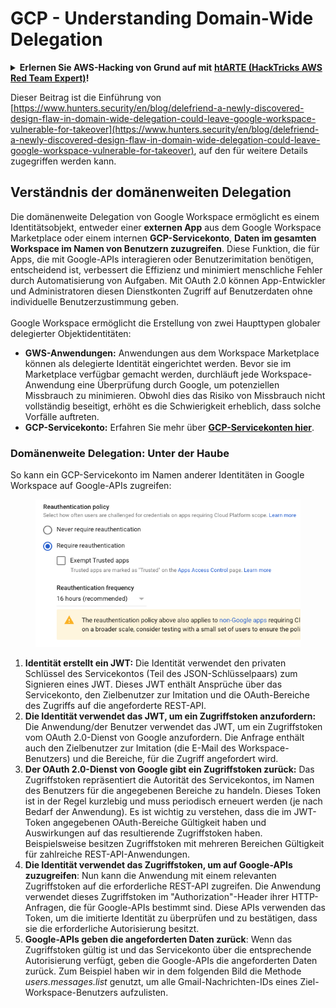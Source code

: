 # GCP - Understanding Domain-Wide Delegation

<details>

<summary><strong>Erlernen Sie AWS-Hacking von Grund auf mit</strong> <a href="https://training.hacktricks.xyz/courses/arte"><strong>htARTE (HackTricks AWS Red Team Expert)</strong></a><strong>!</strong></summary>

Andere Möglichkeiten, HackTricks zu unterstützen:

* Wenn Sie Ihr **Unternehmen in HackTricks beworben sehen möchten** oder **HackTricks im PDF-Format herunterladen möchten**, überprüfen Sie die [**ABONNEMENTPLÄNE**](https://github.com/sponsors/carlospolop)!
* Holen Sie sich das [**offizielle PEASS & HackTricks-Merchandise**](https://peass.creator-spring.com)
* Entdecken Sie [**The PEASS Family**](https://opensea.io/collection/the-peass-family), unsere Sammlung exklusiver [**NFTs**](https://opensea.io/collection/the-peass-family)
* **Treten Sie der** 💬 [**Discord-Gruppe**](https://discord.gg/hRep4RUj7f) oder der [**Telegram-Gruppe**](https://t.me/peass) bei oder **folgen** Sie mir auf **Twitter** 🐦 [**@carlospolopm**](https://twitter.com/carlospolopm)**.**
* **Teilen Sie Ihre Hacking-Tricks, indem Sie PRs an die** [**HackTricks**](https://github.com/carlospolop/hacktricks) und [**HackTricks Cloud**](https://github.com/carlospolop/hacktricks-cloud) GitHub-Repositorys senden.

</details>

Dieser Beitrag ist die Einführung von [https://www.hunters.security/en/blog/delefriend-a-newly-discovered-design-flaw-in-domain-wide-delegation-could-leave-google-workspace-vulnerable-for-takeover](https://www.hunters.security/en/blog/delefriend-a-newly-discovered-design-flaw-in-domain-wide-delegation-could-leave-google-workspace-vulnerable-for-takeover), auf den für weitere Details zugegriffen werden kann.

## **Verständnis der domänenweiten Delegation**

Die domänenweite Delegation von Google Workspace ermöglicht es einem Identitätsobjekt, entweder einer **externen App** aus dem Google Workspace Marketplace oder einem internen **GCP-Servicekonto**, **Daten im gesamten Workspace im Namen von Benutzern zuzugreifen**. Diese Funktion, die für Apps, die mit Google-APIs interagieren oder Benutzerimitation benötigen, entscheidend ist, verbessert die Effizienz und minimiert menschliche Fehler durch Automatisierung von Aufgaben. Mit OAuth 2.0 können App-Entwickler und Administratoren diesen Dienstkonten Zugriff auf Benutzerdaten ohne individuelle Benutzerzustimmung geben.\
\
Google Workspace ermöglicht die Erstellung von zwei Haupttypen globaler delegierter Objektidentitäten:

* **GWS-Anwendungen:** Anwendungen aus dem Workspace Marketplace können als delegierte Identität eingerichtet werden. Bevor sie im Marketplace verfügbar gemacht werden, durchläuft jede Workspace-Anwendung eine Überprüfung durch Google, um potenziellen Missbrauch zu minimieren. Obwohl dies das Risiko von Missbrauch nicht vollständig beseitigt, erhöht es die Schwierigkeit erheblich, dass solche Vorfälle auftreten.
* **GCP-Servicekonto:** Erfahren Sie mehr über [**GCP-Servicekonten hier**](../gcp-basic-information/#service-accounts).

### **Domänenweite Delegation: Unter der Haube**

So kann ein GCP-Servicekonto im Namen anderer Identitäten in Google Workspace auf Google-APIs zugreifen:

<figure><img src="../../../.gitbook/assets/image (11).png" alt=""><figcaption></figcaption></figure>

1. **Identität erstellt ein JWT:** Die Identität verwendet den privaten Schlüssel des Servicekontos (Teil des JSON-Schlüsselpaars) zum Signieren eines JWT. Dieses JWT enthält Ansprüche über das Servicekonto, den Zielbenutzer zur Imitation und die OAuth-Bereiche des Zugriffs auf die angeforderte REST-API.
2. **Die Identität verwendet das JWT, um ein Zugriffstoken anzufordern:** Die Anwendung/der Benutzer verwendet das JWT, um ein Zugriffstoken vom OAuth 2.0-Dienst von Google anzufordern. Die Anfrage enthält auch den Zielbenutzer zur Imitation (die E-Mail des Workspace-Benutzers) und die Bereiche, für die Zugriff angefordert wird.
3. **Der OAuth 2.0-Dienst von Google gibt ein Zugriffstoken zurück:** Das Zugriffstoken repräsentiert die Autorität des Servicekontos, im Namen des Benutzers für die angegebenen Bereiche zu handeln. Dieses Token ist in der Regel kurzlebig und muss periodisch erneuert werden (je nach Bedarf der Anwendung). Es ist wichtig zu verstehen, dass die im JWT-Token angegebenen OAuth-Bereiche Gültigkeit haben und Auswirkungen auf das resultierende Zugriffstoken haben. Beispielsweise besitzen Zugriffstoken mit mehreren Bereichen Gültigkeit für zahlreiche REST-API-Anwendungen.
4. **Die Identität verwendet das Zugriffstoken, um auf Google-APIs zuzugreifen**: Nun kann die Anwendung mit einem relevanten Zugriffstoken auf die erforderliche REST-API zugreifen. Die Anwendung verwendet dieses Zugriffstoken im "Authorization"-Header ihrer HTTP-Anfragen, die für Google-APIs bestimmt sind. Diese APIs verwenden das Token, um die imitierte Identität zu überprüfen und zu bestätigen, dass sie die erforderliche Autorisierung besitzt.
5. **Google-APIs geben die angeforderten Daten zurück**: Wenn das Zugriffstoken gültig ist und das Servicekonto über die entsprechende Autorisierung verfügt, geben die Google-APIs die angeforderten Daten zurück. Zum Beispiel haben wir in dem folgenden Bild die Methode _users.messages.list_ genutzt, um alle Gmail-Nachrichten-IDs eines Ziel-Workspace-Benutzers aufzulisten.
